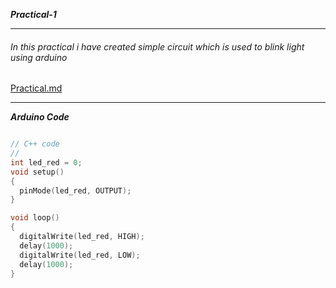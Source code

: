 ***Practical-1***

<hr>

###### In this practical i have created simple circuit which is used to blink light using arduino 

[Practical.md](https://github.com/purvjoshi04/Curriculum-Codes/files/14524690/Practical.md)

<hr>

***Arduino Code***

```cpp

// C++ code
//
int led_red = 0;
void setup()
{
  pinMode(led_red, OUTPUT);
}

void loop()
{
  digitalWrite(led_red, HIGH);
  delay(1000);
  digitalWrite(led_red, LOW);
  delay(1000);
}

```